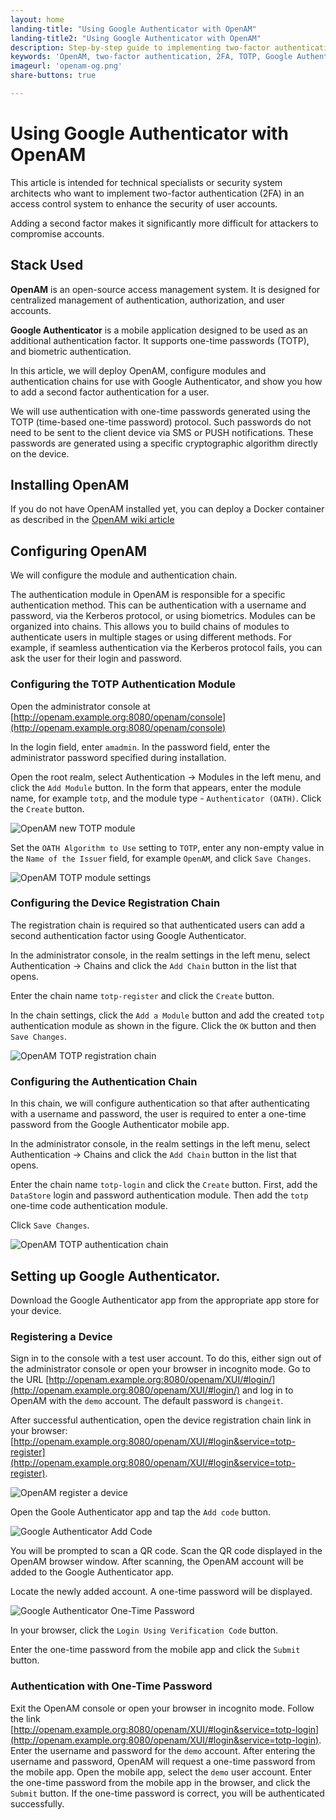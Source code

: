```yaml
---
layout: home
landing-title: "Using Google Authenticator with OpenAM"
landing-title2: "Using Google Authenticator with OpenAM"
description: Step-by-step guide to implementing two-factor authentication (2FA) in OpenAM using Microsoft Google and TOTP.
keywords: 'OpenAM, two-factor authentication, 2FA, TOTP, Google Authenticator, access control, OpenAM configuration, authentication module, OATH, multi-factor authentication, secure login, identity management, Open Identity Platform, device registration, authentication chain'
imageurl: 'openam-og.png'
share-buttons: true

---
```

# Using Google Authenticator with OpenAM

This article is intended for technical specialists or security system architects who want to implement two-factor authentication (2FA) in an access control system to enhance the security of user accounts.

Adding a second factor makes it significantly more difficult for attackers to compromise accounts.

## Stack Used

**OpenAM** is an open-source access management system. It is designed for centralized management of authentication, authorization, and user accounts.

**Google Authenticator** is a mobile application designed to be used as an additional authentication factor. It supports one-time passwords (TOTP), and biometric authentication.

In this article, we will deploy OpenAM, configure modules and authentication chains for use with Google Authenticator, and show you how to add a second factor authentication for a user.

We will use authentication with one-time passwords generated using the TOTP (time-based one-time password) protocol. Such passwords do not need to be sent to the client device via SMS or PUSH notifications. These passwords are generated using a specific cryptographic algorithm directly on the device.

## Installing OpenAM

If you do not have OpenAM installed yet, you can deploy a Docker container as described in the [OpenAM wiki article](https://github.com/OpenIdentityPlatform/OpenAM/wiki/TIP%3A-Quick-OpenAM-Docker-Configuration-From-a-Command-Line)

## Configuring OpenAM

We will configure the module and authentication chain.

The authentication module in OpenAM is responsible for a specific authentication method. This can be authentication with a username and password, via the Kerberos protocol, or using biometrics.
Modules can be organized into chains. This allows you to build chains of modules to authenticate users in multiple stages or using different methods. For example, if seamless authentication via the Kerberos protocol fails, you can ask the user for their login and password.

### **Configuring the TOTP Authentication Module**

Open the administrator console at [http://openam.example.org:8080/openam/console](http://openam.example.org:8080/openam/console)

In the login field, enter `amadmin`. In the password field, enter the administrator password specified during installation.

Open the root realm, select Authentication → Modules in the left menu, and click the `Add Module` button. In the form that appears, enter the module name, for example `totp`, and the module type - `Authenticator (OATH)`. Click the `Create` button.

![OpenAM new TOTP module](https://raw.githubusercontent.com/wiki/OpenIdentityPlatform/OpenAM/images/ms-authenticator/0-openam-new-totp-module.png)

Set the `OATH Algorithm to Use` setting to `TOTP`, enter any non-empty value in the `Name of the Issuer` field, for example `OpenAM`, and click `Save Changes`.

![OpenAM TOTP module settings](https://raw.githubusercontent.com/wiki/OpenIdentityPlatform/OpenAM/images/ms-authenticator/1-openam-totp-module-settings.png)

### **Configuring the Device Registration Chain**

The registration chain is required so that authenticated users can add a second authentication factor using Google Authenticator.

In the administrator console, in the realm settings in the left menu, select Authentication → Chains and click the `Add Chain` button in the list that opens.

Enter the chain name `totp-register` and click the `Create` button.

In the chain settings, click the `Add a Module` button and add the created `totp` authentication module as shown in the figure. Click the `OK` button and then `Save Changes`.

![OpenAM TOTP registration chain](https://raw.githubusercontent.com/wiki/OpenIdentityPlatform/OpenAM/images/ms-authenticator/2-openam-totp-registration-chain.png)

### **Configuring the Authentication Chain**

In this chain, we will configure authentication so that after authenticating with a username and password, the user is required to enter a one-time password from the Google Authenticator mobile app.

In the administrator console, in the realm settings in the left menu, select Authentication → Chains and click the `Add Chain` button in the list that opens.

Enter the chain name `totp-login` and click the `Create` button. First, add the `DataStore` login and password authentication module. Then add the `totp` one-time code authentication module.

Click `Save Changes`.

![OpenAM TOTP authentication chain](https://raw.githubusercontent.com/wiki/OpenIdentityPlatform/OpenAM/images/ms-authenticator/3-openam-totp-authentication-chain.png)

## Setting up Google Authenticator.

Download the Google Authenticator app from the appropriate app store for your device.

### Registering a Device

Sign in to the console with a test user account. To do this, either sign out of the administrator console or open your browser in incognito mode. Go to the URL [http://openam.example.org:8080/openam/XUI/#login/](http://openam.example.org:8080/openam/XUI/#login/) and log in to OpenAM with the `demo` account. The default password is `changeit`. 

After successful authentication, open the device registration chain link in your browser: [http://openam.example.org:8080/openam/XUI/#login&service=totp-register](http://openam.example.org:8080/openam/XUI/#login&service=totp-register).

![OpenAM register a device](https://raw.githubusercontent.com/wiki/OpenIdentityPlatform/OpenAM/images/ms-authenticator/4-openam-register-device.png)

Open the Goole Authenticator app and tap the `Add code` button.

![Google Authenticator Add Code](https://raw.githubusercontent.com/wiki/OpenIdentityPlatform/OpenAM/images/ms-authenticator/9-google-authenticator.png)

You will be prompted to scan a QR code. Scan the QR code displayed in the OpenAM browser window. After scanning, the OpenAM account will be added to the Google Authenticator app. 

Locate the newly added account. A one-time password will be displayed.

![Google Authenticator One-Time Password](https://raw.githubusercontent.com/wiki/OpenIdentityPlatform/OpenAM/images/ms-authenticator/10-google-authenticator-otp.png)

In your browser, click the `Login Using Verification Code` button.

Enter the one-time password from the mobile app and click the `Submit` button.

### Authentication with One-Time Password

Exit the OpenAM console or open your browser in incognito mode. Follow the link [http://openam.example.org:8080/openam/XUI/#login&service=totp-login](http://openam.example.org:8080/openam/XUI/#login&service=totp-login).
Enter the username and password for the `demo` account. After entering the username and password, OpenAM will request a one-time password from the mobile app. Open the mobile app, select the `demo` user account. Enter the one-time password from the mobile app in the browser, and click the `Submit` button. If the one-time password is correct, you will be authenticated successfully.
